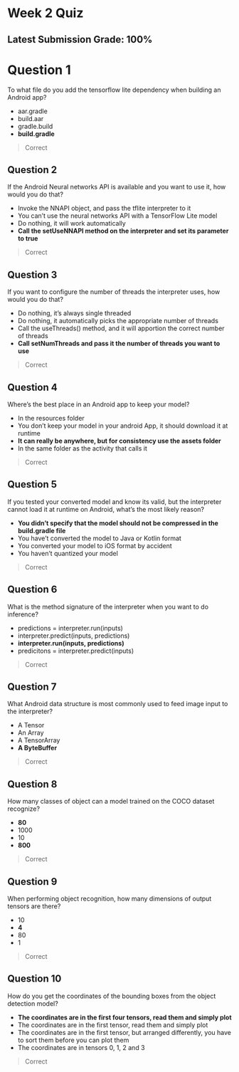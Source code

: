 # Week 2 Quiz
## Latest Submission Grade: 100%

# Question 1
To what file do you add the tensorflow lite dependency when building an Android app?
* aar.gradle
* build.aar
* gradle.build
* **build.gradle**
> Correct

## Question 2
If the Android Neural networks API is available and you want to use it, how would you do that?
* Invoke the NNAPI object, and pass the tflite interpreter to it
* You can’t use the neural networks API with a TensorFlow Lite model
* Do nothing, it will work automatically
* **Call the setUseNNAPI method on the interpreter and set its parameter to true**
> Correct

## Question 3
If you want to configure the number of threads the interpreter uses, how would you do that?
* Do nothing, it’s always single threaded
* Do nothing, it automatically picks the appropriate number of threads
* Call the useThreads() method, and it will apportion the correct number of threads
* **Call setNumThreads and pass it the number of threads you want to use**
> Correct

## Question 4
Where’s the best place in an Android app to keep your model?
* In the resources folder
* You don’t keep your model in your android App, it should download it at runtime
* **It can really be anywhere, but for consistency use the assets folder**
* In the same folder as the activity that calls it
> Correct

## Question 5
If you tested your converted model and know its valid, but the interpreter cannot load it at runtime on Android, what’s the most likely reason?
* **You didn’t specify that the model should not be compressed in the build.gradle file**
* You have’t converted the model to Java or Kotlin format
* You converted your model to iOS format by accident
* You haven’t quantized your model
> Correct

## Question 6
What is the method signature of the interpreter when you want to do inference?
* predictions = interpreter.run(inputs)
* interpreter.predict(inputs, predictions)
* **interpreter.run(inputs, predictions)**
* predicitons = interpreter.predict(inputs)
> Correct

## Question 7
What Android data structure is most commonly used to feed image input to the interpreter?
* A Tensor
* An Array
* A TensorArray
* **A ByteBuffer**
> Correct

## Question 8
How many classes of object can a model trained on the COCO dataset recognize?
* **80**
* 1000
* 10
* **800**
> Correct

## Question 9
When performing object recognition, how many dimensions of output tensors are there?
* 10
* **4**
* 80
* 1
> Correct

## Question 10
How do you get the coordinates of the bounding boxes from the object detection model?
* **The coordinates are in the first four tensors, read them and simply plot**
* The coordinates are in the first tensor, read them and simply plot
* The coordinates are in the first tensor, but arranged differently, you have to sort them before you can plot them
* The coordinates are in tensors 0, 1, 2 and 3
> Correct

